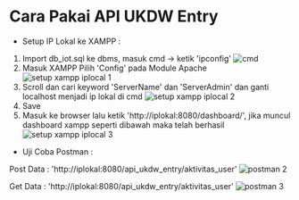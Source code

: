 # Cara Pakai API UKDW Entry

- Setup IP Lokal ke XAMPP :
1. Import db_iot.sql ke dbms, masuk cmd -> ketik 'ipconfig'
![cmd](https://user-images.githubusercontent.com/69253132/205446507-c25fb93b-113a-47d1-aff7-2d9ec6f1cc3a.png)
2. Masuk XAMPP Pilih 'Config' pada Module Apache
![setup xampp iplocal 1](https://user-images.githubusercontent.com/69253132/205445812-a276d6ea-697b-4bbb-9a44-ea653c06967d.png)
3. Scroll dan cari keyword 'ServerName' dan 'ServerAdmin' dan ganti localhost menjadi ip lokal di cmd
![setup xampp iplocal 2](https://user-images.githubusercontent.com/69253132/205446148-985c9793-c1ea-4d5d-9eec-880757937e70.png)
4. Save
5. Masuk ke browser lalu ketik 'http://iplokal:8080/dashboard/', jika muncul dashboard xampp seperti dibawah maka telah berhasil
![setup xampp iplocal 3](https://user-images.githubusercontent.com/69253132/205446384-50904caa-8965-4b31-868d-7ec3f377cc4c.png)

- Uji Coba Postman :

Post Data : 'http://iplokal:8080/api_ukdw_entry/aktivitas_user'
![postman 2](https://user-images.githubusercontent.com/69253132/205474767-3a8210ab-3a7e-4832-b931-2f6084199ccb.png)

Get Data : 'http://iplokal:8080/api_ukdw_entry/aktivitas_user'
![postman 3](https://user-images.githubusercontent.com/69253132/205474833-a429fac7-215b-4939-a34c-f08a95e1ec06.png)
